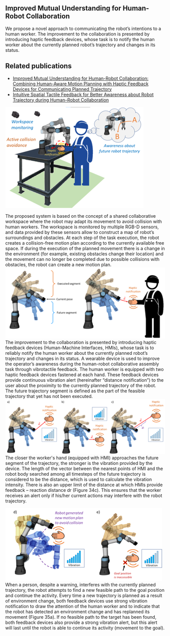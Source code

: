 ## Improved Mutual Understanding for Human-Robot Collaboration 
We propose a novel approach to communicating the robot’s intentions to a human worker. The improvement to the collaboration is presented by introducing haptic feedback devices, whose task is to notify the human worker about the currently planned robot’s trajectory and changes in its status.

## Related publications

*   [Improved Mutual Understanding for Human-Robot Collaboration: Combining Human-Aware Motion Planning with Haptic Feedback Devices for Communicating Planned Trajectory](httpshttps://www.mdpi.com/1424-8220/21/11/3673)
*   [Intuitive Spatial Tactile Feedback for Better Awareness about Robot Trajectory during Human–Robot Collaboration](https://doi.org/10.3390/s21175748)

![Abstract](illustrations/graphical_abstract.png) 

The proposed system is based on the concept of a shared collaborative workspace where the robot may adapt its movement to avoid collision with human workers. The workspace is monitored by multiple RGB-D sensors, and data provided by these sensors allow to construct a map of robot’s surroundings and obstacles. At each step of the task execution, the robot creates a collision-free motion plan according to the currently available free space. If during the execution of the planned movement there is a change in the environment (for example, existing obstacles change their location) and the movement can no longer be completed due to possible collisions with obstacles, the robot can create a new motion plan. 
![Fig1](illustrations/1.png) <br/>
The improvement to the collaboration is presented by introducing haptic feedback devices (Human-Machine Interfaces, HMIs), whose task is to reliably notify the human worker about the currently planned robot’s trajectory and changes in its status. A wearable device is used to improve the operator’s awareness during the human-robot collaborative assembly task through vibrotactile feedback. The human worker is equipped with two haptic feedback devices fastened at each hand. These feedback devices provide continuous vibration alert (hereinafter “distance notification”) to the user about the proximity to the currently planned trajectory of the robot. The future trajectory segment is defined as the part of the feasible trajectory that yet has not been executed.
![Fig2](illustrations/2.png) <br/>
The closer the worker's hand (equipped with HMI) approaches the future segment of the trajectory, the stronger is the vibration provided by the device. The length of the vector between the nearest points of HMI and the robot body searched among all timesteps of the future trajectory is considered to be the distance, which is used to calculate the vibration intensity. There is also an upper limit of the distance at which HMIs provide feedback – reaction distance dr (Figure 34c). This ensures that the worker receives an alert only if his/her current actions may interfere with the robot trajectory.

![Fig3](illustrations/3.png) <br/>
When a person, despite a warning, interferes with the currently planned trajectory, the robot attempts to find a new feasible path to the goal position and continue the activity. Every time a new trajectory is planned as a result of environment change, both feedback devices use strong vibration notification to draw the attention of the human worker and to indicate that the robot has detected an environment change and has replanned its movement (Figure 35a). If no feasible path to the target has been found, both feedback devices also provide a strong vibration alert, but this alert will last until the robot is able to continue its activity (movement to the goal). 

